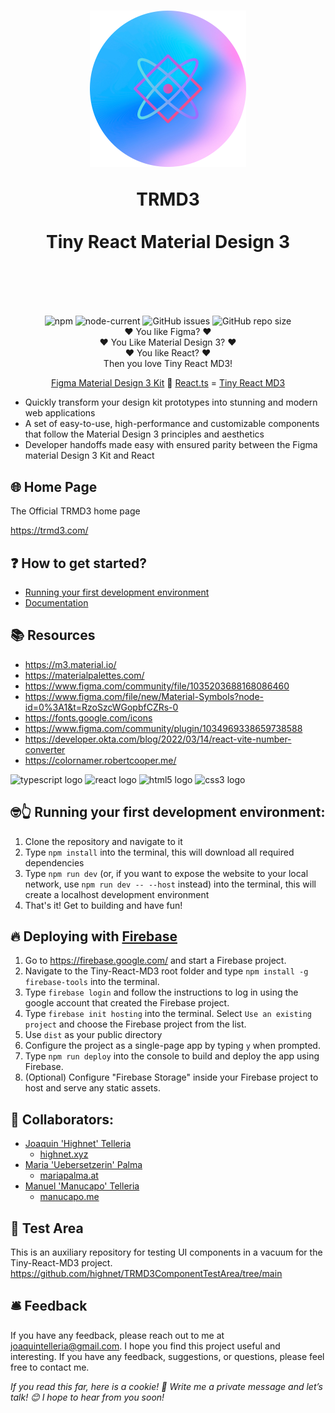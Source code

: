 <h1 align="center">
  <img src="/src/assets/tiny-react-md3-logo.png" width="250px"/>

TRMD3 </br></br>
Tiny React Material Design 3

<div align="center""> 
<br/>
</div>
<h1>

##

<div align="center""> 
<img alt="npm" src="https://img.shields.io/npm/v/vite?style=for-the-badge">
<img alt="node-current" src="https://img.shields.io/node/v/vite?style=for-the-badge">
<img alt="GitHub issues" src="https://img.shields.io/github/issues/highnet/Tiny-React-MD3?style=for-the-badge">
<img alt="GitHub repo size" src="https://img.shields.io/github/repo-size/highnet/Tiny-React-MD3?style=for-the-badge">
</div>

<div align="center">
❤️ You like Figma? ❤️ </br>
❤️ You Like Material Design 3? ❤️</br>
❤️ You like React? ❤️ </br>
 Then you love Tiny React MD3!  </br>

[Figma Material Design 3 Kit](https://www.figma.com/community/file/1035203688168086460) 🤝 [React.ts](https://developer.okta.com/blog/2022/03/14/react-vite-number-converter) = [Tiny React MD3](https://github.com/highnet/Tiny-React-MD3/) </br>

</div>

- Quickly transform your design kit prototypes into stunning and modern web applications
- A set of easy-to-use, high-performance and customizable components that follow the Material Design 3 principles and aesthetics
- Developer handoffs made easy with ensured parity between the Figma material Design 3 Kit and React

## 🌐 Home Page

The Official TRMD3 home page

https://trmd3.com/

## ❓ How to get started?

- [Running your first development environment](https://github.com/highnet/Tiny-React-MD3/tree/master#-running-your-first-development-environment)
- [Documentation](https://github.com/highnet/Tiny-React-MD3/blob/master/src/readme.md)

## 📚 Resources

- https://m3.material.io/
- https://materialpalettes.com/
- https://www.figma.com/community/file/1035203688168086460
- https://www.figma.com/file/new/Material-Symbols?node-id=0%3A1&t=RzoSzcWGopbfCZRs-0
- https://fonts.google.com/icons
- https://www.figma.com/community/plugin/1034969338659738588
- https://developer.okta.com/blog/2022/03/14/react-vite-number-converter
- https://colornamer.robertcooper.me/

<div align="left">
  <img src="https://cdn.jsdelivr.net/gh/devicons/devicon/icons/typescript/typescript-original.svg" height="40" width="52" alt="typescript logo"  />
  <img src="https://cdn.jsdelivr.net/gh/devicons/devicon/icons/react/react-original.svg" height="40" width="52" alt="react logo"  />
  <img src="https://cdn.jsdelivr.net/gh/devicons/devicon/icons/html5/html5-original.svg" height="40" width="52" alt="html5 logo"  />
  <img src="https://cdn.jsdelivr.net/gh/devicons/devicon/icons/css3/css3-original.svg" height="40" width="52" alt="css3 logo"  />
</div>

## 🤓👆 Running your first development environment:

1. Clone the repository and navigate to it
2. Type `npm install` into the terminal, this will download all required dependencies
3. Type `npm run dev` (or, if you want to expose the website to your local network, use `npm run dev -- --host` instead) into the terminal, this will create a localhost development environment
4. That's it! Get to building and have fun!

## 🔥 Deploying with [Firebase](https://firebase.google.com/)

1. Go to https://firebase.google.com/ and start a Firebase project.
2. Navigate to the Tiny-React-MD3 root folder and type `npm install -g firebase-tools` into the terminal.
3. Type `firebase login` and follow the instructions to log in using the google account that created the Firebase project.
4. Type `firebase init hosting` into the terminal. Select `Use an existing project` and choose the Firebase project from the list.
5. Use `dist` as your public directory
6. Configure the project as a single-page app by typing `y` when prompted.
7. Type `npm run deploy` into the console to build and deploy the app using Firebase.
8. (Optional) Configure "Firebase Storage" inside your Firebase project to host and serve any static assets.

## 👥 Collaborators:

- [Joaquin 'Highnet' Telleria](https://www.linkedin.com/in/joaquin-telleria-57957aa5/)
  - [highnet.xyz](https://www.highnet.xyz)
- [Maria 'Uebersetzerin' Palma](https://www.linkedin.com/in/maria-palma-a9a101189/)
  - [mariapalma.at](https://mariapalma.at/)
- [Manuel 'Manucapo' Telleria](https://manucapo.me/)
  - [manucapo.me](https://manucapo.me/)

## 🤖 Test Area
This is an auxiliary repository for testing UI components in a vacuum for the Tiny-React-MD3 project.
https://github.com/highnet/TRMD3ComponentTestArea/tree/main

## 🛎️ Feedback

If you have any feedback, please reach out to me at joaquintelleria@gmail.com.
I hope you find this project useful and interesting. If you have any feedback, suggestions, or questions, please feel free to contact me.

<i>If you read this far, here is a cookie! 🍪 Write me a private message and let’s talk! 😊 I hope to hear from you soon!</i>
